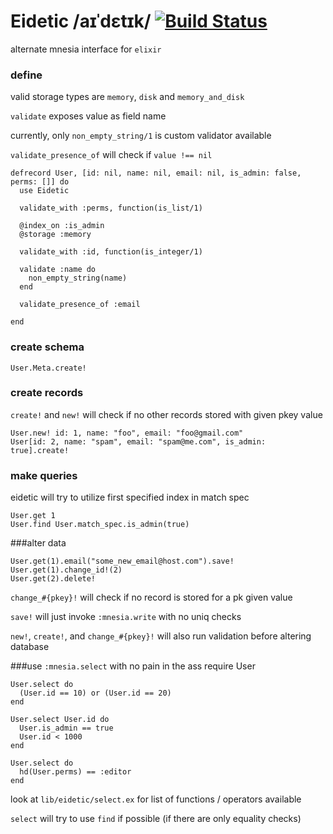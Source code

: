 # Eidetic /aɪˈdɛtɪk/ [![Build Status](https://travis-ci.org/barbuza/eidetic.png)](https://travis-ci.org/barbuza/eidetic)

alternate mnesia interface for `elixir`


### define
valid storage types are `memory`, `disk` and `memory_and_disk`

`validate` exposes value as field name

currently, only `non_empty_string/1` is custom validator available

`validate_presence_of` will check if `value !== nil`

    defrecord User, [id: nil, name: nil, email: nil, is_admin: false, perms: []] do
      use Eidetic

      validate_with :perms, function(is_list/1)

      @index_on :is_admin
      @storage :memory

      validate_with :id, function(is_integer/1)

      validate :name do
        non_empty_string(name)
      end

      validate_presence_of :email

    end


### create schema
    User.Meta.create!

### create records
`create!` and `new!` will check if no other records stored with given pkey value

    User.new! id: 1, name: "foo", email: "foo@gmail.com"
    User[id: 2, name: "spam", email: "spam@me.com", is_admin: true].create!

### make queries
eidetic will try to utilize first specified index in match spec

    User.get 1
    User.find User.match_spec.is_admin(true)

###alter data

    User.get(1).email("some_new_email@host.com").save!
    User.get(1).change_id!(2)
    User.get(2).delete!

`change_#{pkey}!` will check if no record is stored for a pk given value

`save!` will just invoke `:mnesia.write` with no uniq checks

`new!`, `create!`, and `change_#{pkey}!` will also run validation before altering database

###use `:mnesia.select` with no pain in the ass
    require User

    User.select do
      (User.id == 10) or (User.id == 20)
    end

    User.select User.id do
      User.is_admin == true
      User.id < 1000
    end

    User.select do
      hd(User.perms) == :editor
    end

look at `lib/eidetic/select.ex` for list of functions / operators available

`select` will try to use `find` if possible (if there are only equality checks)
